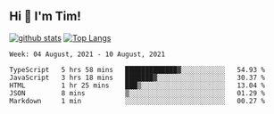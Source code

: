 ## Hi 👋 I'm Tim!
  
  [![github stats](https://github-readme-stats.vercel.app/api?username=thostetler&theme=dracula&count_private=true&show_icons=true)](https://github.com/thostetler/github-readme-stats)
  [![Top Langs](https://github-readme-stats.vercel.app/api/top-langs/?username=thostetler&layout=compact&count_private=true&theme=dracula&show_icons=true)](https://github.com/thostetler/github-readme-stats)
 
<!--START_SECTION:waka-->
```text
Week: 04 August, 2021 - 10 August, 2021

TypeScript   5 hrs 58 mins   █████████████▓░░░░░░░░░░░   54.93 % 
JavaScript   3 hrs 18 mins   ███████▓░░░░░░░░░░░░░░░░░   30.37 % 
HTML         1 hr 25 mins    ███▒░░░░░░░░░░░░░░░░░░░░░   13.04 % 
JSON         8 mins          ▒░░░░░░░░░░░░░░░░░░░░░░░░   01.29 % 
Markdown     1 min           ░░░░░░░░░░░░░░░░░░░░░░░░░   00.27 % 
```
<!--END_SECTION:waka-->
